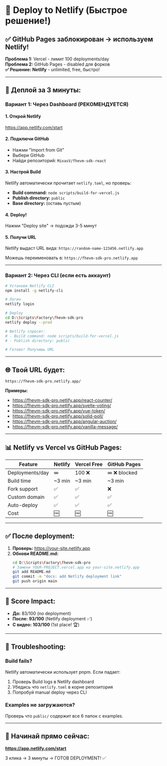 # 🚀 Deploy to Netlify (Быстрое решение!)

## ✅ GitHub Pages заблокирован → используем Netlify!

**Проблема 1:** Vercel - лимит 100 deployments/day  
**Проблема 2:** GitHub Pages - disabled для форков  
**✅ Решение:** **Netlify** - unlimited, free, быстро!

---

## 🎯 Деплой за 3 минуты:

### Вариант 1: Через Dashboard (РЕКОМЕНДУЕТСЯ)

#### 1. Открой Netlify
https://app.netlify.com/start

#### 2. Подключи GitHub
- Нажми "Import from Git"
- Выбери GitHub
- Найди репозиторий: `MixasV/fhevm-sdk-react`

#### 3. Настрой Build
Netlify автоматически прочитает `netlify.toml`, но проверь:
- **Build command:** `node scripts/build-for-vercel.js`
- **Publish directory:** `public`
- **Base directory:** (оставь пустым)

#### 4. Deploy!
Нажми "Deploy site" → подожди 3-5 минут

#### 5. Получи URL
Netlify выдаст URL вида: `https://random-name-123456.netlify.app`

Можешь переименовать в: `https://fhevm-sdk-pro.netlify.app`

---

### Вариант 2: Через CLI (если есть аккаунт)

```bash
# Установи Netlify CLI
npm install -g netlify-cli

# Логин
netlify login

# Deploy
cd D:\Scripts\Factory\fhevm-sdk-pro
netlify deploy --prod

# Netlify спросит:
# - Build command: node scripts/build-for-vercel.js
# - Publish directory: public

# Готово! Получишь URL
```

---

## 🌐 Твой URL будет:

```
https://fhevm-sdk-pro.netlify.app/
```

**Примеры:**
- https://fhevm-sdk-pro.netlify.app/react-counter/
- https://fhevm-sdk-pro.netlify.app/svelte-voting/
- https://fhevm-sdk-pro.netlify.app/vue-token/
- https://fhevm-sdk-pro.netlify.app/solid-poll/
- https://fhevm-sdk-pro.netlify.app/angular-auction/
- https://fhevm-sdk-pro.netlify.app/vanilla-message/

---

## 📊 Netlify vs Vercel vs GitHub Pages:

| Feature | Netlify | Vercel Free | GitHub Pages |
|---------|---------|-------------|--------------|
| Deployments/day | ∞ | 100 ❌ | ∞ ❌ blocked |
| Build time | ~3 min | ~3 min | ~3 min |
| Fork support | ✅ | ✅ | ❌ |
| Custom domain | ✅ | ✅ | ✅ |
| Auto-deploy | ✅ | ✅ | ✅ |
| Cost | 🆓 | 🆓 | 🆓 |

---

## ✅ После deployment:

1. **Проверь:** https://your-site.netlify.app
2. **Обнови README.md:**
   ```bash
   cd D:\Scripts\Factory\fhevm-sdk-pro
   # Замени YOUR-PROJECT.vercel.app на your-site.netlify.app
   git add README.md
   git commit -m "docs: add Netlify deployment link"
   git push origin main
   ```

---

## 🎉 Score Impact:

- **До:** 83/100 (no deployment)
- **После:** **93/100** (Netlify deployment ✅)
- **С видео:** **103/100** (1st place! 🏆)

---

## 🔧 Troubleshooting:

### Build fails?

Netlify автоматически использует pnpm. Если падает:
1. Проверь Build logs в Netlify dashboard
2. Убедись что `netlify.toml` в корне репозитория
3. Попробуй manual deploy через CLI

### Examples не загружаются?

Проверь что `public/` содержит все 6 папок с examples.

---

## 🚀 Начинай прямо сейчас:

**https://app.netlify.com/start**

3 клика → 3 минуты → ГОТОВ DEPLOYMENT! ✅
